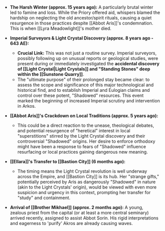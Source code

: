 - **The Harsh Winter (approx. 15 years ago):** A particularly brutal winter led to famine and loss. While the Priory offered aid, whispers blamed the hardship on neglecting the old ancestor/spirit rituals, causing a quiet resurgence in those practices despite [[Abbot Aris]]'s condemnation. This is when [[Lyra Meadowlight]]'s mother died.

- **Imperial Surveyors & Light Crystal Discovery (approx. 8 years ago - 643 AE):**
    *   **Crucial Link:** This was not just a routine survey. Imperial surveyors, possibly following up on unusual reports or geological studies, were present during or immediately investigated the **accidental discovery of [[Light Crystal|Light Crystals]] and "Standing Stones" deep within the [[Sunstone Quarry]]**.
    *   The "ultimate purpose" of their prolonged stay became clear: to assess the scope and significance of this major technological and historical find, and to establish Imperial and Eulogian claims and control over these potent, "Shadowed" resources. This event marked the beginning of increased Imperial scrutiny and intervention in Arkos.

- **[[Abbot Aris]]'s Crackdown on Local Traditions (approx. 5 years ago):**
    *   This could be a direct reaction to the unease, theological debates, and potential resurgence of "heretical" interest in local "superstitions" stirred by the Light Crystal discovery and their controversial "Shadowed" origins. Her desire to enforce orthodoxy might have been a response to fears of "Shadowed" influence resurfacing or local practices gaining dangerous new meaning.

- **[[Ellara]]'s Transfer to [[Bastion City]] (6 months ago):**
    *   The timing means the Light Crystal revolution is well underway across the Empire, and [[Bastion City]] is its hub. Her "strange gifts," potentially perceived by Aris as dangerously "Shadowed" in nature (akin to the Light Crystals' origin), would be viewed with even more suspicion and urgency in this context, prompting her transfer for "study" and containment.

- **Arrival of [[Brother Mikhael]] (approx. 2 months ago):** A young, zealous priest from the capital (or at least a more central seminary) arrived recently, assigned to assist Abbot Sorin. His rigid interpretations and eagerness to 'purify' Akros are already causing waves.